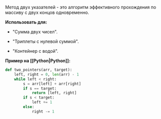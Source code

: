 Метод двух указателей - это алгоритм эффективного прохождения по массиву с двух концов одновременно.

**Использовать для:** 

- "Сумма двух чисел".

- "Триплеты с нулевой суммой".

- "Контейнер с водой".

**Пример на [[Python|Python]]:**

```Python
def two_pointers(arr, target):
    left, right = 0, len(arr) - 1
    while left < right:
        s = arr[left] + arr[right]
        if s == target: 
	        return [left, right]
        if s < target: 
	        left += 1
        else: 
	        right -= 1
```